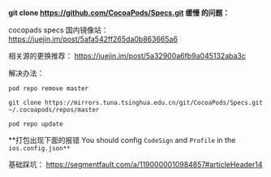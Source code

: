 **git clone https://github.com/CocoaPods/Specs.git 缓慢 的问题：**

cocopads specs 国内镜像站：https://juejin.im/post/5afa542ff265da0b863665a6

相关源的更换推荐： https://juejin.im/post/5a32900a6fb9a045132aba3c

解决办法：

```
pod repo remove master

git clone https://mirrors.tuna.tsinghua.edu.cn/git/CocoaPods/Specs.git ~/.cocoapods/repos/master

pod repo update
```



**打包出现下面的报错 You should config `CodeSign` and `Profile` in the `ios.config.json**`



基础踩坑： https://segmentfault.com/a/1190000010984857#articleHeader14